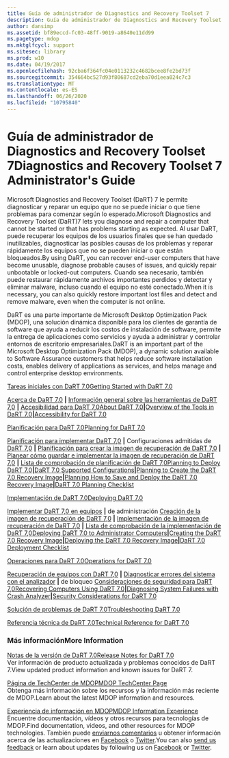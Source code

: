 ```yaml
---
title: Guía de administrador de Diagnostics and Recovery Toolset 7
description: Guía de administrador de Diagnostics and Recovery Toolset 7
author: dansimp
ms.assetid: bf89eccd-fc03-48ff-9019-a8640e11dd99
ms.pagetype: mdop
ms.mktglfcycl: support
ms.sitesec: library
ms.prod: w10
ms.date: 04/19/2017
ms.openlocfilehash: 92cba6f364fc04e0113232c4682bcee8fe2bd73f
ms.sourcegitcommit: 354664bc527d93f80687cd2eba70d1eea024c7c3
ms.translationtype: MT
ms.contentlocale: es-ES
ms.lasthandoff: 06/26/2020
ms.locfileid: "10795840"
---
```

# <span data-ttu-id="64ee1-103">Guía de administrador de Diagnostics and Recovery Toolset 7</span><span class="sxs-lookup"><span data-stu-id="64ee1-103">Diagnostics and Recovery Toolset 7 Administrator's Guide</span></span>


<span data-ttu-id="64ee1-104">Microsoft Diagnostics and Recovery Toolset (DaRT) 7 le permite diagnosticar y reparar un equipo que no se puede iniciar o que tiene problemas para comenzar según lo esperado.</span><span class="sxs-lookup"><span data-stu-id="64ee1-104">Microsoft Diagnostics and Recovery Toolset (DaRT)7 lets you diagnose and repair a computer that cannot be started or that has problems starting as expected.</span></span> <span data-ttu-id="64ee1-105">Al usar DaRT, puede recuperar los equipos de los usuarios finales que se han quedado inutilizables, diagnosticar las posibles causas de los problemas y reparar rápidamente los equipos que no se pueden iniciar o que están bloqueados.</span><span class="sxs-lookup"><span data-stu-id="64ee1-105">By using DaRT, you can recover end-user computers that have become unusable, diagnose probable causes of issues, and quickly repair unbootable or locked-out computers.</span></span> <span data-ttu-id="64ee1-106">Cuando sea necesario, también puede restaurar rápidamente archivos importantes perdidos y detectar y eliminar malware, incluso cuando el equipo no esté conectado.</span><span class="sxs-lookup"><span data-stu-id="64ee1-106">When it is necessary, you can also quickly restore important lost files and detect and remove malware, even when the computer is not online.</span></span>

<span data-ttu-id="64ee1-107">DaRT es una parte importante de Microsoft Desktop Optimization Pack (MDOP), una solución dinámica disponible para los clientes de garantía de software que ayuda a reducir los costos de instalación de software, permite la entrega de aplicaciones como servicios y ayuda a administrar y controlar entornos de escritorio empresariales.</span><span class="sxs-lookup"><span data-stu-id="64ee1-107">DaRT is an important part of the Microsoft Desktop Optimization Pack (MDOP), a dynamic solution available to Software Assurance customers that helps reduce software installation costs, enables delivery of applications as services, and helps manage and control enterprise desktop environments.</span></span>

<a href="" id="getting-started-with-dart-7-0"></a>[<span data-ttu-id="64ee1-108">Tareas iniciales con DaRT 7.0</span><span class="sxs-lookup"><span data-stu-id="64ee1-108">Getting Started with DaRT 7.0</span></span>](getting-started-with-dart-70-new-ia.md)  

<span data-ttu-id="64ee1-109">[Acerca de DaRT 7,0](about-dart-70-new-ia.md) **|** [Información general sobre las herramientas de DaRT 7,0](overview-of-the-tools-in-dart-70-new-ia.md) **|** [Accesibilidad para DaRT 7,0](accessibility-for-dart-70.md)</span><span class="sxs-lookup"><span data-stu-id="64ee1-109">[About DaRT 7.0](about-dart-70-new-ia.md)**|**[Overview of the Tools in DaRT 7.0](overview-of-the-tools-in-dart-70-new-ia.md)**|**[Accessibility for DaRT 7.0](accessibility-for-dart-70.md)</span></span>

<a href="" id="planning-for-dart-7-0"></a>[<span data-ttu-id="64ee1-110">Planificación para DaRT 7.0</span><span class="sxs-lookup"><span data-stu-id="64ee1-110">Planning for DaRT 7.0</span></span>](planning-for-dart-70-new-ia.md)  

<span data-ttu-id="64ee1-111">[Planificación para implementar DaRT 7,0](planning-to-deploy-dart-70.md) **|** Configuraciones admitidas de [DaRT 7,0](dart-70-supported-configurations-dart-7.md) **|** [Planificación para crear la imagen de recuperación de DaRT 7,0](planning-to-create-the-dart-70-recovery-image.md) **|** [Planear cómo guardar e implementar la imagen de recuperación de DaRT 7,0](planning-how-to-save-and-deploy-the-dart-70-recovery-image.md) **|** [Lista de comprobación de planificación de DaRT 7,0](dart-70-planning-checklist-dart-7.md)</span><span class="sxs-lookup"><span data-stu-id="64ee1-111">[Planning to Deploy DaRT 7.0](planning-to-deploy-dart-70.md)**|**[DaRT 7.0 Supported Configurations](dart-70-supported-configurations-dart-7.md)**|**[Planning to Create the DaRT 7.0 Recovery Image](planning-to-create-the-dart-70-recovery-image.md)**|**[Planning How to Save and Deploy the DaRT 7.0 Recovery Image](planning-how-to-save-and-deploy-the-dart-70-recovery-image.md)**|**[DaRT 7.0 Planning Checklist](dart-70-planning-checklist-dart-7.md)</span></span>

<a href="" id="deploying-dart-7-0"></a>[<span data-ttu-id="64ee1-112">Implementación de DaRT 7.0</span><span class="sxs-lookup"><span data-stu-id="64ee1-112">Deploying DaRT 7.0</span></span>](deploying-dart-70-new-ia.md)  

<span data-ttu-id="64ee1-113">[Implementar DaRT 7,0 en equipos](deploying-dart-70-to-administrator-computers-dart-7.md) **|** de administración [Creación de la imagen de recuperación de DaRT 7,0](creating-the-dart-70-recovery-image-dart-7.md) **|** [Implementación de la imagen de recuperación de DaRT 7,0](deploying-the-dart-70-recovery-image-dart-7.md) **|** [Lista de comprobación de la implementación de DaRT 7,0](dart-70-deployment-checklist-dart-7.md)</span><span class="sxs-lookup"><span data-stu-id="64ee1-113">[Deploying DaRT 7.0 to Administrator Computers](deploying-dart-70-to-administrator-computers-dart-7.md)**|**[Creating the DaRT 7.0 Recovery Image](creating-the-dart-70-recovery-image-dart-7.md)**|**[Deploying the DaRT 7.0 Recovery Image](deploying-the-dart-70-recovery-image-dart-7.md)**|**[DaRT 7.0 Deployment Checklist](dart-70-deployment-checklist-dart-7.md)</span></span>

<a href="" id="operations-for-dart-7-0"></a>[<span data-ttu-id="64ee1-114">Operaciones para DaRT 7.0</span><span class="sxs-lookup"><span data-stu-id="64ee1-114">Operations for DaRT 7.0</span></span>](operations-for-dart-70-new-ia.md)  

<span data-ttu-id="64ee1-115">[Recuperación de equipos con DaRT 7,0](recovering-computers-using-dart-70-dart-7.md) **|** [Diagnosticar errores del sistema con el analizador](diagnosing-system-failures-with-crash-analyzer--dart-7.md) **|** de bloqueo [Consideraciones de seguridad para DaRT 7,0](security-considerations-for-dart-70-dart-7.md)</span><span class="sxs-lookup"><span data-stu-id="64ee1-115">[Recovering Computers Using DaRT 7.0](recovering-computers-using-dart-70-dart-7.md)**|**[Diagnosing System Failures with Crash Analyzer](diagnosing-system-failures-with-crash-analyzer--dart-7.md)**|**[Security Considerations for DaRT 7.0](security-considerations-for-dart-70-dart-7.md)</span></span>

<a href="" id="troubleshooting-dart-7-0"></a>[<span data-ttu-id="64ee1-116">Solución de problemas de DaRT 7.0</span><span class="sxs-lookup"><span data-stu-id="64ee1-116">Troubleshooting DaRT 7.0</span></span>](troubleshooting-dart-70-new-ia.md)  

<a href="" id="technical-reference-for-dart-7-0"></a>[<span data-ttu-id="64ee1-117">Referencia técnica de DaRT 7.0</span><span class="sxs-lookup"><span data-stu-id="64ee1-117">Technical Reference for DaRT 7.0</span></span>](technical-reference-for-dart-70-new-ia.md)  

### <span data-ttu-id="64ee1-118">Más información</span><span class="sxs-lookup"><span data-stu-id="64ee1-118">More Information</span></span>

<a href="" id="release-notes-for-dart-7-0"></a>[<span data-ttu-id="64ee1-119">Notas de la versión de DaRT 7.0</span><span class="sxs-lookup"><span data-stu-id="64ee1-119">Release Notes for DaRT 7.0</span></span>](release-notes-for-dart-70-new-ia.md)  
<span data-ttu-id="64ee1-120">Ver información de producto actualizada y problemas conocidos de DaRT 7.</span><span class="sxs-lookup"><span data-stu-id="64ee1-120">View updated product information and known issues for DaRT 7.</span></span>

<a href="" id="mdop-techcenter-page"></a>[<span data-ttu-id="64ee1-121">Página de TechCenter de MDOP</span><span class="sxs-lookup"><span data-stu-id="64ee1-121">MDOP TechCenter Page</span></span>](https://go.microsoft.com/fwlink/p/?LinkId=225286)  
<span data-ttu-id="64ee1-122">Obtenga más información sobre los recursos y la información más reciente de MDOP.</span><span class="sxs-lookup"><span data-stu-id="64ee1-122">Learn about the latest MDOP information and resources.</span></span>

<a href="" id="mdop-information-experience"></a>[<span data-ttu-id="64ee1-123">Experiencia de información en MDOP</span><span class="sxs-lookup"><span data-stu-id="64ee1-123">MDOP Information Experience</span></span>](https://go.microsoft.com/fwlink/p/?LinkId=236032)  
<span data-ttu-id="64ee1-124">Encuentre documentación, vídeos y otros recursos para tecnologías de MDOP.</span><span class="sxs-lookup"><span data-stu-id="64ee1-124">Find documentation, videos, and other resources for MDOP technologies.</span></span> <span data-ttu-id="64ee1-125">También puede [enviarnos comentarios](mailto:MDOPDocs@microsoft.com) u obtener información acerca de las actualizaciones en [Facebook](https://go.microsoft.com/fwlink/p/?LinkId=242445) o [Twitter](https://go.microsoft.com/fwlink/p/?LinkId=242447).</span><span class="sxs-lookup"><span data-stu-id="64ee1-125">You can also [send us feedback](mailto:MDOPDocs@microsoft.com) or learn about updates by following us on [Facebook](https://go.microsoft.com/fwlink/p/?LinkId=242445) or [Twitter](https://go.microsoft.com/fwlink/p/?LinkId=242447).</span></span>

 

 





